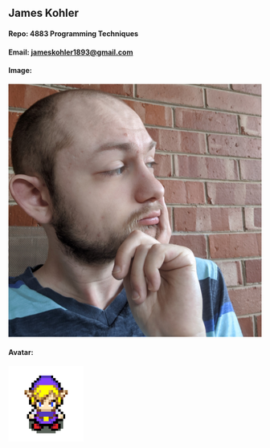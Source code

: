 ## James Kohler
#### Repo: 4883 Programming Techniques
#### Email: jameskohler1893@gmail.com
#### Image:
![James Kohler](https://raw.githubusercontent.com/j-imbo/4663-Cryptography-Kohler/master/images/j.jpg)
#### Avatar:
![Avatar](https://raw.githubusercontent.com/j-imbo/4663-Cryptography-Kohler/master/images/purplink.png)
